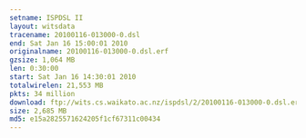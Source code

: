 ```yaml
---
setname: ISPDSL II
layout: witsdata
tracename: 20100116-013000-0.dsl
end: Sat Jan 16 15:00:01 2010
originalname: 20100116-013000-0.dsl.erf
gzsize: 1,064 MB
len: 0:30:00
start: Sat Jan 16 14:30:01 2010
totalwirelen: 21,553 MB
pkts: 34 million
download: ftp://wits.cs.waikato.ac.nz/ispdsl/2/20100116-013000-0.dsl.erf.gz
size: 2,685 MB
md5: e15a2825571624205f1cf67311c00434
---
```

